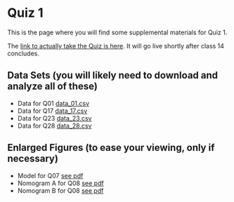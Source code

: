 # Quiz 1

This is the page where you will find some supplemental materials for Quiz 1.

The [link to actually take the Quiz is here](https://goo.gl/forms/eeckOVxyggvWYAN12). It will go live shortly after class 14 concludes.

## Data Sets (you will likely need to download and analyze all of these)

- Data for Q01 [data_01.csv](https://raw.githubusercontent.com/THOMASELOVE/432-2018/master/quizzes/quiz1/data_01.csv)
- Data for Q17 [data_17.csv](https://raw.githubusercontent.com/THOMASELOVE/432-2018/master/quizzes/quiz1/data_17.csv)
- Data for Q23 [data_23.csv](https://raw.githubusercontent.com/THOMASELOVE/432-2018/master/quizzes/quiz1/data_23.csv)
- Data for Q28 [data_28.csv](https://raw.githubusercontent.com/THOMASELOVE/432-2018/master/quizzes/quiz1/data_28.csv)

## Enlarged Figures (to ease your viewing, only if necessary)

- Model for Q07 [see pdf](https://github.com/THOMASELOVE/432-2018/blob/master/quizzes/quiz1/model_for_Q07.pdf)
- Nomogram A for Q08 [see pdf](https://github.com/THOMASELOVE/432-2018/blob/master/quizzes/quiz1/nomogram_A_for_question_08.pdf)
- Nomogram B for Q08 [see pdf](https://github.com/THOMASELOVE/432-2018/blob/master/quizzes/quiz1/nomogram_B_for_question_08.pdf)
